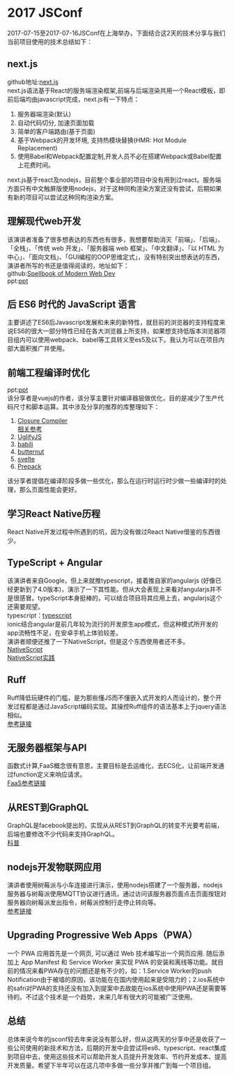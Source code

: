 <h1>2017 JSConf</h1>
2017-07-15至2017-07-16JSConf在上海举办，下面结合这2天的技术分享与我们当前项目使用的技术总结如下：
<h2>next.js</h2>
github地址:<a href="https://github.com/zeit/next.js">next.js</a><br/>
next.js语法基于React的服务端渲染框架,前端与后端渲染共用一个React模板，即前后端均由javascript完成，next.js有一下特点：

1. 服务器端渲染(默认)
1. 自动代码切分, 加速页面加载
1. 简单的客户端路由(基于页面)
1. 基于Webpack的开发环境, 支持热模块替换(HMR: Hot Module Replacement)
1. 使用Babel和Webpack配置定制,开发人员不必在搭建Webpack或Babel配置上花费时间。

next.js基于react及nodejs，目前整个事业部的项目中没有用到过react。服务端方面只有中文触屏版使用nodejs，对于这种同构渲染方案还没有尝试，后期如果有新的项目可以尝试这种同构渲染方案。
<h2>理解现代web开发</h2>
该演讲者准备了很多想表达的东西也有很多，我想要帮助消灭「前端」、「后端」、「全栈」、「传统 web 开发」、「服务器端 web 框架」、「中文翻译」、「以 HTML 为中心」、「面向文档」、「GUI编程的OOP思维定式」，没有特别突出想表达的东西，演讲者所写的书还是值得阅读的，地址如下：<br/>
github:<a href="https://github.com/dexteryy/spellbook-of-modern-webdev">Spellbook of Modern Web Dev</a><br/>
ppt:<a href="https://speakerdeck.com/dexteryy/understanding-modern-web-development-at-jsconf-china-2017-zhong-wen">ppt</a>
<h2>后 ES6 时代的 JavaScript 语言</h2>
主要讲述了ES6后Javascript发展和未来的新特性，就目前的浏览器的支持程度来说ES6的很大一部分特性已经在各大浏览器上所支持，如果想支持低版本浏览器项目组内可以使用webpack、babel等工具转义至es5及以下。我认为可以在项目内部大面积推广并使用。
<h2>前端工程编译时优化</h2>
ppt:<a href="https://docs.google.com/presentation/d/1ot0JYflhGmPq5Y_PAIEEyYH4APWBK17Zf7-d1dM4v7g/edit#slide=id.p">ppt</a><br/>
该分享者是vuejs的作者，该分享主要针对编译器层做优化，目的是减少了生产代码尺寸和脚本运算。其中涉及分享的推荐的库整理如下：
<ol>
    <li><a href="https://developers.google.com/closure/compiler/">Closure Compiler</a><br/> <a href="https://segmentfault.com/a/1190000002575760">相关参考</a></li>
    <li><a href="https://github.com/mishoo/UglifyJS2">UglifyJS</a></li>
    <li><a href="https://github.com/babel/babili">babili</a></li>
    <li><a href="https://github.com/Rich-Harris/butternut">butternut</a></li>
    <li><a href="https://svelte.technology/guide">svelte</a></li>
    <li><a href="https://prepack.io/">Prepack</a></li>
</ol>
该分享者提倡在编译阶段多做一些优化，那么在运行时运行时少做一些编译时的处理，那么页面性能会更好。
<h2>学习React Native历程</h2>
React Native开发过程中所遇到的坑，因为没有做过React Native借鉴的东西很少。
<h2>TypeScript + Angular</h2>
该演讲者来自Google，但上来就推typescript，接着推自家的angularjs
(好像已经更新到了4.0版本)，演示了一下其性能。但从大会表现上来看对angularjs并不是很感冒。typeScript本身挺棒的，可以结合项目将其应用上去，angularjs这个还需要观望。<br/>
typescript：<a href="https://www.tslang.cn/">typescript</a><br/>
ionic结合angular是前几年较为流行的开发原生app模式，但这种模式所开发的app流畅性不足，在安卓手机上体验较差。<br/>
演讲者顺便还推了一下NativeScript，但是这个东西使用者还不多。<br/>
<a href="http://www.telerik.com/nativescript">NativeScript</a><br/>
<a href="http://www.jianshu.com/p/31c3890c51ce">NativeScript实践</a>
<h2>Ruff</h2>
Ruff降低玩硬件的门槛，是为那些懂JS而不懂嵌入式开发的人而设计的，整个开发过程都是通过JavaScript编码实现。其操控Ruff组件的语法基本上于jquery语法相似。<br/>
<a href="https://ruff.io/">参考链接</a>
<h2>无服务器框架与API</h2>
函数式计算,FaaS概念很有意思，主要目标是去运维化，去ECS化，让前端开发通过function定义来响应请求。<br/><a href="http://blog.csdn.net/u013970991/article/details/57482813">FaaS参考链接</a>
<h2>从REST到GraphQL</h2>
GraphQL是facebook提出的，实现从从REST到GraphQL的转变不光要考前端，后端也要修改不少代码来支持GraphQL。<br/><a href="https://zhuanlan.zhihu.com/p/23647589">科普</a>
<h2>nodejs开发物联网应用</h2>
演讲者使用树莓派与小车连接进行演示，使用nodejs搭建了一个服务器，nodejs服务器与树莓派使用MQTT协议进行通讯，通过访问该服务器页面点击页面按钮对服务器向树莓派发出指令，树莓派控制行走停止转向等。<br>
<a href="http://www.jianshu.com/p/f8d824afbe3d">参考链接</a>
<h2>Upgrading Progressive Web Apps（PWA）</h2>
一个 PWA 应用首先是一个网页, 可以通过 Web 技术编写出一个网页应用. 随后添加上 App Manifest 和 Service Worker 来实现 PWA 的安装和离线等功能。就目前的情况来看PWA存在的问题还是有不少的，如：1.Service Worker的push Notification由于被墙的原因，该功能在在国内使用起来是受阻力的；2.ios系统中的safri对PWA的支持还没有加入到提案中去故能在ios系统中使用PWA还是需要等待的。不过这个技术是一个趋势，未来几年有很大的可能被广泛使用。
<h2>总结</h2>
总体来说今年的jsconf较去年来说没有那么好，但从这两天的分享中还是收获了一些公司使用的新技术和方法，后期的开发中会尝试将es6、typescript、react集成到项目中去，使用这些技术可以帮助开发人员提升开发效率、节约开发成本、提高开发质量。希望下半年可以在这几项中多做一些分享并推广到每一个项目组。
    


